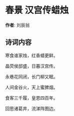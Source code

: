 # 春景 汉宫传蜡烛

**作者**: 刘辰翁

## 诗词内容

寒食谁家烛，红香蜡更鲜。

晶荧侯邸盛，日暮汉宫传。

永巷花同闭，长门柳又眠。

人间金谷火，天上蜜脾烟。

食客三千履，皇恩四百年。

回思诸葛井，流涕阵图边。

